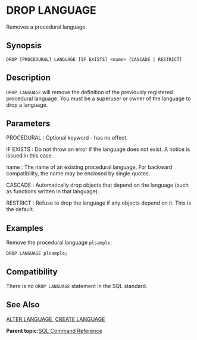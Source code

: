 # DROP LANGUAGE 

Removes a procedural language.

## Synopsis 

``` {#sql_command_synopsis}
DROP [PROCEDURAL] LANGUAGE [IF EXISTS] <name> [CASCADE | RESTRICT]
```

## Description 

`DROP LANGUAGE` will remove the definition of the previously registered procedural language. You must be a superuser or owner of the language to drop a language.

## Parameters 

PROCEDURAL
:   Optional keyword - has no effect.

IF EXISTS
:   Do not throw an error if the language does not exist. A notice is issued in this case.

name
:   The name of an existing procedural language. For backward compatibility, the name may be enclosed by single quotes.

CASCADE
:   Automatically drop objects that depend on the language \(such as functions written in that language\).

RESTRICT
:   Refuse to drop the language if any objects depend on it. This is the default.

## Examples 

Remove the procedural language `plsample`:

```
DROP LANGUAGE plsample;
```

## Compatibility 

There is no `DROP LANGUAGE` statement in the SQL standard.

## See Also 

[ALTER LANGUAGE](ALTER_LANGUAGE.html), [CREATE LANGUAGE](CREATE_LANGUAGE.html)

**Parent topic:**[SQL Command Reference](../sql_commands/sql_ref.html)

